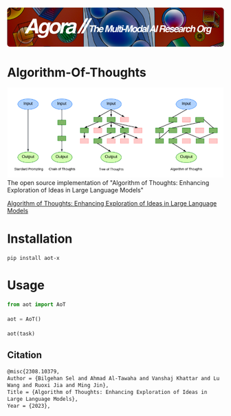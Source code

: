 [![Multi-Modality](agorabanner.png)](https://discord.gg/qUtxnK2NMf)

# Algorithm-Of-Thoughts
![AOT BANNER](aot.png)
The open source implementation of "Algorithm of Thoughts: Enhancing Exploration of Ideas in Large Language Models"

[Algorithm of Thoughts: Enhancing Exploration of Ideas in Large Language Models](https://arxiv.org/abs/2308.10379)

# Installation
`pip install aot-x`


# Usage
```python
from aot import AoT

aot = AoT()

aot(task)
```


## Citation
```
@misc{2308.10379,
Author = {Bilgehan Sel and Ahmad Al-Tawaha and Vanshaj Khattar and Lu Wang and Ruoxi Jia and Ming Jin},
Title = {Algorithm of Thoughts: Enhancing Exploration of Ideas in Large Language Models},
Year = {2023},
```